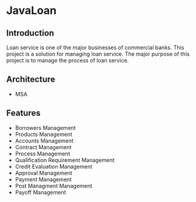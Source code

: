 # JavaLoan

## Introduction
 Loan service is one of the major businesses of commercial banks. This project is a solution for managing loan service. The major purpose of this project is to manage the process of loan service.
 
## Architecture
- MSA

## Features
- Borrowers Management
- Products Management
- Accounts Management
- Contract Management
- Process Management
- Qualification Requirement Management
- Credit Evaluation Management
- Approval Management
- Payment Management
- Post Managment Management
- Payoff Management
